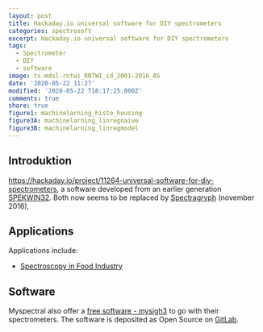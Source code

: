 ```yaml
---
layout: post
title: Hackaday.io universal software for DIY spectrometers
categories: spectrosoft
excerpt: Hackaday.io universal software for DIY spectrometers
tags:
  - Spectrometer
  - DIY
  - software
image: ts-mdsl-rntwi_RNTWI_id_2001-2016_AS
date: '2020-05-22 11:27'
modified: '2020-05-22 T18:17:25.000Z'
comments: true
share: true
figure1: machinelarning_histo_housing
figure3A: machinelarning_linregnaive
figure3B: machinelarning_linregmodel
---
```


## Introduktion

https://hackaday.io/project/11264-universal-software-for-diy-spectrometers, a software developed from an earlier generation [SPEKWIN32](https://www.effemm2.de/spekwin/index_en.html). Both now seems to be replaced by [Spectragryph](../spectrosoft-spectragryph) (november 2016),

## Applications

Applications include:

+ [Spectroscopy in Food Industry](https://myspectral.com/post/food-industry/)

## Software

Myspectral also offer a [free software - mysigh3](https://myspectral.com/post/download/) to go with their spectrometers. The software is deposited as Open Source on [GitLab](https://gitlab.com/myspectralcom/mysight3/).
